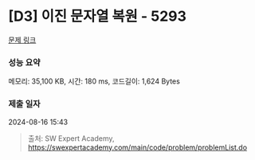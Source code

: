 # [D3] 이진 문자열 복원 - 5293 

[문제 링크](https://swexpertacademy.com/main/code/problem/problemDetail.do?contestProbId=AWUiwoe6o00DFAVT) 

### 성능 요약

메모리: 35,100 KB, 시간: 180 ms, 코드길이: 1,624 Bytes

### 제출 일자

2024-08-16 15:43



> 출처: SW Expert Academy, https://swexpertacademy.com/main/code/problem/problemList.do